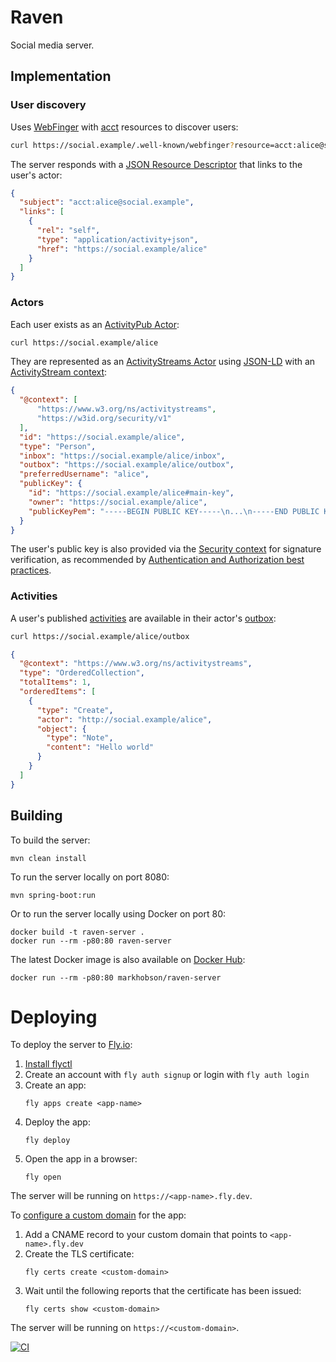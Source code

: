 # Raven

Social media server.

## Implementation

### User discovery

Uses [WebFinger](https://www.rfc-editor.org/rfc/rfc7033) with [acct](https://www.rfc-editor.org/rfc/rfc7565) resources
to discover users:

```bash
curl https://social.example/.well-known/webfinger?resource=acct:alice@social.example
```

The server responds with a [JSON Resource Descriptor](https://www.rfc-editor.org/rfc/rfc6415) that links to the user's
actor:

```json
{
  "subject": "acct:alice@social.example",
  "links": [
    {
      "rel": "self",
      "type": "application/activity+json",
      "href": "https://social.example/alice"
    }
  ]
}
```

### Actors

Each user exists as an [ActivityPub Actor](https://www.w3.org/TR/activitypub/#actors):

```bash
curl https://social.example/alice
```

They are represented as an [ActivityStreams Actor](https://www.w3.org/TR/activitystreams-core/#actors) using
[JSON-LD](https://www.w3.org/TR/json-ld/) with an [ActivityStream context](https://www.w3.org/ns/activitystreams):

```json
{
  "@context": [
      "https://www.w3.org/ns/activitystreams",
      "https://w3id.org/security/v1"
  ],
  "id": "https://social.example/alice",
  "type": "Person",
  "inbox": "https://social.example/alice/inbox",
  "outbox": "https://social.example/alice/outbox",
  "preferredUsername": "alice",
  "publicKey": {
    "id": "https://social.example/alice#main-key",
    "owner": "https://social.example/alice",
    "publicKeyPem": "-----BEGIN PUBLIC KEY-----\n...\n-----END PUBLIC KEY-----\n"
  }
}
```

The user's public key is also provided via the [Security context](https://web-payments.org/vocabs/security) for
signature verification, as recommended by [Authentication and Authorization best
practices](https://www.w3.org/wiki/SocialCG/ActivityPub/Authentication_Authorization). 

### Activities

A user's published [activities](https://www.w3.org/TR/activitystreams-core/#activities) are available in their actor's
[outbox](https://www.w3.org/TR/activitypub/#outbox):

```bash
curl https://social.example/alice/outbox
```

```json
{
  "@context": "https://www.w3.org/ns/activitystreams",
  "type": "OrderedCollection",
  "totalItems": 1,
  "orderedItems": [
    {
      "type": "Create",
      "actor": "http://social.example/alice",
      "object": {
        "type": "Note",
        "content": "Hello world"
      }
    }
  ]
}
```

## Building

To build the server:

```
mvn clean install
```

To run the server locally on port 8080:

```
mvn spring-boot:run
```

Or to run the server locally using Docker on port 80:

```
docker build -t raven-server .
docker run --rm -p80:80 raven-server
```

The latest Docker image is also available on [Docker Hub](https://hub.docker.com/r/markhobson/raven-server):

```
docker run --rm -p80:80 markhobson/raven-server
```

# Deploying

To deploy the server to [Fly.io](https://fly.io/):

1. [Install flyctl](https://fly.io/docs/hands-on/install-flyctl/)
2. Create an account with `fly auth signup` or login with `fly auth login`
3. Create an app:
   ```
   fly apps create <app-name>
   ```
4. Deploy the app:
   ```
   fly deploy
   ```
5. Open the app in a browser:
   ```
   fly open
   ```

The server will be running on `https://<app-name>.fly.dev`.

To [configure a custom domain](https://fly.io/docs/app-guides/custom-domains-with-fly/) for the app:

1. Add a CNAME record to your custom domain that points to `<app-name>.fly.dev`
2. Create the TLS certificate:
   ```
   fly certs create <custom-domain>
   ```
3. Wait until the following reports that the certificate has been issued:
   ```
   fly certs show <custom-domain>
   ```

The server will be running on `https://<custom-domain>`.

[![CI](https://github.com/markhobson/raven/actions/workflows/ci.yml/badge.svg)](https://github.com/markhobson/raven/actions/workflows/ci.yml)
